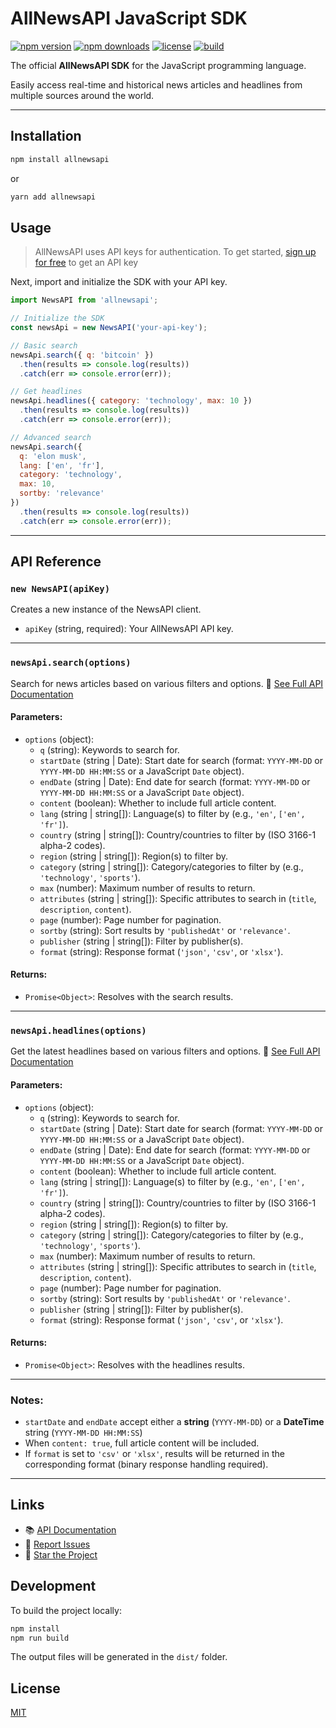 
# AllNewsAPI JavaScript SDK

[![npm version](https://img.shields.io/npm/v/allnewsapi.svg?style=flat-square)](https://www.npmjs.com/package/allnewsapi)
[![npm downloads](https://img.shields.io/npm/dm/allnewsapi.svg?style=flat-square)](https://www.npmjs.com/package/allnewsapi)
[![license](https://img.shields.io/npm/l/allnewsapi.svg?style=flat-square)](LICENSE)
[![build](https://img.shields.io/badge/build-passing-brightgreen?style=flat-square)](https://github.com/AllNewsAPI/javascript-sdk)

The official **AllNewsAPI SDK** for the JavaScript programming language. 

Easily access real-time and historical news articles and headlines from multiple sources around the world. 

---

## Installation

```bash
npm install allnewsapi
```

or

```bash
yarn add allnewsapi
```

## Usage
> AllNewsAPI uses API keys for authentication. To get started, <a href="https://allnewsapi.com/signup" target="_blank">sign up for free</a> to get an API key

Next, import and initialize the SDK with your API key. 

```javascript
import NewsAPI from 'allnewsapi';

// Initialize the SDK
const newsApi = new NewsAPI('your-api-key');

// Basic search
newsApi.search({ q: 'bitcoin' })
  .then(results => console.log(results))
  .catch(err => console.error(err));

// Get headlines
newsApi.headlines({ category: 'technology', max: 10 })
  .then(results => console.log(results))
  .catch(err => console.error(err));

// Advanced search
newsApi.search({
  q: 'elon musk',
  lang: ['en', 'fr'],
  category: 'technology',
  max: 10,
  sortby: 'relevance'
})
  .then(results => console.log(results))
  .catch(err => console.error(err));
```

---

## API Reference

### `new NewsAPI(apiKey)`

Creates a new instance of the NewsAPI client.

- `apiKey` (string, required): Your AllNewsAPI API key.

---

### `newsApi.search(options)`

Search for news articles based on various filters and options.
🔗 [See Full API Documentation](https://allnewsapi.com/docs#search-endpoint)  


#### Parameters:

- `options` (object):
  - `q` (string): Keywords to search for.
  - `startDate` (string | Date): Start date for search (format: `YYYY-MM-DD` or `YYYY-MM-DD HH:MM:SS` or a JavaScript `Date` object).
  - `endDate` (string | Date): End date for search (format: `YYYY-MM-DD` or `YYYY-MM-DD HH:MM:SS` or a JavaScript `Date` object).
  - `content` (boolean): Whether to include full article content.
  - `lang` (string | string[]): Language(s) to filter by (e.g., `'en'`, `['en', 'fr']`).
  - `country` (string | string[]): Country/countries to filter by (ISO 3166-1 alpha-2 codes).
  - `region` (string | string[]): Region(s) to filter by.
  - `category` (string | string[]): Category/categories to filter by (e.g., `'technology'`, `'sports'`).
  - `max` (number): Maximum number of results to return.
  - `attributes` (string | string[]): Specific attributes to search in (`title`, `description`, `content`).
  - `page` (number): Page number for pagination.
  - `sortby` (string): Sort results by `'publishedAt'` or `'relevance'`.
  - `publisher` (string | string[]): Filter by publisher(s).
  - `format` (string): Response format (`'json'`, `'csv'`, or `'xlsx'`).

#### Returns:

- `Promise<Object>`: Resolves with the search results.

---

### `newsApi.headlines(options)`

Get the latest headlines based on various filters and options.
🔗 [See Full API Documentation](https://allnewsapi.com/docs#headlines-endpoint)


#### Parameters:

- `options` (object):
  - `q` (string): Keywords to search for.
  - `startDate` (string | Date): Start date for search (format: `YYYY-MM-DD` or `YYYY-MM-DD HH:MM:SS` or a JavaScript `Date` object).
  - `endDate` (string | Date): End date for search (format: `YYYY-MM-DD` or `YYYY-MM-DD HH:MM:SS` or a JavaScript `Date` object).
  - `content` (boolean): Whether to include full article content.
  - `lang` (string | string[]): Language(s) to filter by (e.g., `'en'`, `['en', 'fr']`).
  - `country` (string | string[]): Country/countries to filter by (ISO 3166-1 alpha-2 codes).
  - `region` (string | string[]): Region(s) to filter by.
  - `category` (string | string[]): Category/categories to filter by (e.g., `'technology'`, `'sports'`).
  - `max` (number): Maximum number of results to return.
  - `attributes` (string | string[]): Specific attributes to search in (`title`, `description`, `content`).
  - `page` (number): Page number for pagination.
  - `sortby` (string): Sort results by `'publishedAt'` or `'relevance'`.
  - `publisher` (string | string[]): Filter by publisher(s).
  - `format` (string): Response format (`'json'`, `'csv'`, or `'xlsx'`).

#### Returns:

- `Promise<Object>`: Resolves with the headlines results.

---

### Notes:
- `startDate` and `endDate` accept either a **string** (`YYYY-MM-DD`) or a **DateTime** string (`YYYY-MM-DD HH:MM:SS`)
- When `content: true`, full article content will be included.
- If `format` is set to `'csv'` or `'xlsx'`, results will be returned in the corresponding format (binary response handling required).

---

## Links

- 📚 [API Documentation](https://allnewsapi.com/docs)
- 🐛 [Report Issues](https://github.com/AllNewsAPI/javascript-sdk/issues)
- 🌟 [Star the Project](https://github.com/AllNewsAPI/javascript-sdk)

## Development

To build the project locally:

```bash
npm install
npm run build
```

The output files will be generated in the `dist/` folder.

## License

[MIT](LICENSE)
